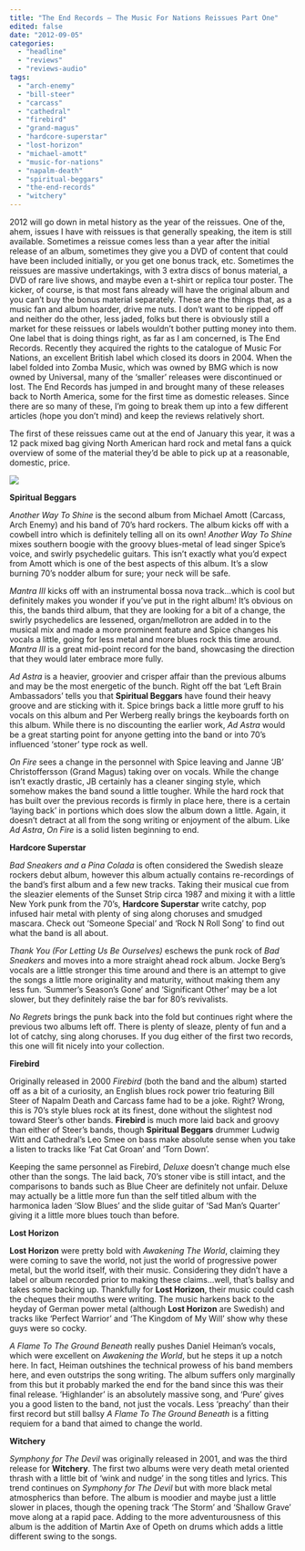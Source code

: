 ```yaml
---
title: "The End Records – The Music For Nations Reissues Part One"
edited: false
date: "2012-09-05"
categories:
  - "headline"
  - "reviews"
  - "reviews-audio"
tags:
  - "arch-enemy"
  - "bill-steer"
  - "carcass"
  - "cathedral"
  - "firebird"
  - "grand-magus"
  - "hardcore-superstar"
  - "lost-horizon"
  - "michael-amott"
  - "music-for-nations"
  - "napalm-death"
  - "spiritual-beggars"
  - "the-end-records"
  - "witchery"
---
```


2012 will go down in metal history as the year of the reissues. One of the, ahem, issues I have with reissues is that generally speaking, the item is still available. Sometimes a reissue comes less than a year after the initial release of an album, sometimes they give you a DVD of content that could have been included initially, or you get one bonus track, etc. Sometimes the reissues are massive undertakings, with 3 extra discs of bonus material, a DVD of rare live shows, and maybe even a t-shirt or replica tour poster. The kicker, of course, is that most fans already will have the original album and you can’t buy the bonus material separately. These are the things that, as a music fan and album hoarder, drive me nuts. I don’t want to be ripped off and neither do the other, less jaded, folks but there is obviously still a market for these reissues or labels wouldn’t bother putting money into them. One label that is doing things right, as far as I am concerned, is The End Records. Recently they acquired the rights to the catalogue of Music For Nations, an excellent British label which closed its doors in 2004. When the label folded into Zomba Music, which was owned by BMG which is now owned by Universal, many of the ‘smaller’ releases were discontinued or lost. The End Records has jumped in and brought many of these releases back to North America, some for the first time as domestic releases. Since there are so many of these, I’m going to break them up into a few different articles (hope you don’t mind) and keep the reviews relatively short.

The first of these reissues came out at the end of January this year, it was a 12 pack mixed bag giving North American hard rock and metal fans a quick overview of some of the material they’d be able to pick up at a reasonable, domestic, price.

**[![](http://www.hellbound.ca/wp-content/uploads/2012/09/MFN.185605.jpg)](http://www.hellbound.ca/2012/09/the-end-records-the-music-for-nations-reissues-part-one/mfn-185605/)**

**Spiritual Beggars**

_Another Way To Shine_ is the second album from Michael Amott (Carcass, Arch Enemy) and his band of 70’s hard rockers. The album kicks off with a cowbell intro which is definitely telling all on its own! _Another Way To Shine_ mixes southern boogie with the groovy blues-metal of lead singer Spice’s voice, and swirly psychedelic guitars. This isn’t exactly what you’d expect from Amott which is one of the best aspects of this album. It’s a slow burning 70’s nodder album for sure; your neck will be safe.

_Mantra III_ kicks off with an instrumental bossa nova track...which is cool but definitely makes you wonder if you’ve put in the right album! It’s obvious on this, the bands third album, that they are looking for a bit of a change, the swirly psychedelics are lessened, organ/mellotron are added in to the musical mix and made a more prominent feature and Spice changes his vocals a little, going for less metal and more blues rock this time around. _Mantra III_ is a great mid-point record for the band, showcasing the direction that they would later embrace more fully.

_Ad Astra_ is a heavier, groovier and crisper affair than the previous albums and may be the most energetic of the bunch. Right off the bat ‘Left Brain Ambassadors’ tells you that **Spiritual Beggars** have found their heavy groove and are sticking with it. Spice brings back a little more gruff to his vocals on this album and Per Werberg really brings the keyboards forth on this album. While there is no discounting the earlier work, _Ad Astra_ would be a great starting point for anyone getting into the band or into 70’s influenced ‘stoner’ type rock as well.

_On Fire_ sees a change in the personnel with Spice leaving and Janne ‘JB’ Christoffersson (Grand Magus) taking over on vocals. While the change isn’t exactly drastic, JB certainly has a cleaner singing style, which somehow makes the band sound a little tougher. While the hard rock that has built over the previous records is firmly in place here, there is a certain ‘laying back’ in portions which does slow the album down a little. Again, it doesn’t detract at all from the song writing or enjoyment of the album. Like _Ad Astra_, _On Fire_ is a solid listen beginning to end.

**Hardcore Superstar**

_Bad Sneakers and a Pina Colada_ is often considered the Swedish sleaze rockers debut album, however this album actually contains re-recordings of the band’s first album and a few new tracks. Taking their musical cue from the sleazier elements of the Sunset Strip circa 1987 and mixing it with a little New York punk from the 70’s, **Hardcore Superstar** write catchy, pop infused hair metal with plenty of sing along choruses and smudged mascara. Check out ‘Someone Special’ and ‘Rock N Roll Song’ to find out what the band is all about.

_Thank You (For Letting Us Be Ourselves)_ eschews the punk rock of _Bad Sneakers_ and moves into a more straight ahead rock album. Jocke Berg’s vocals are a little stronger this time around and there is an attempt to give the songs a little more originality and maturity, without making them any less fun. ‘Summer’s Season’s Gone’ and ‘Significant Other’ may be a lot slower, but they definitely raise the bar for 80’s revivalists.

_No Regrets_ brings the punk back into the fold but continues right where the previous two albums left off. There is plenty of sleaze, plenty of fun and a lot of catchy, sing along choruses. If you dug either of the first two records, this one will fit nicely into your collection.

**Firebird**

Originally released in 2000 _Firebird_ (both the band and the album) started off as a bit of a curiosity, an English blues rock power trio featuring Bill Steer of Napalm Death and Carcass fame had to be a joke. Right? Wrong, this is 70’s style blues rock at its finest, done without the slightest nod toward Steer’s other bands. **Firebird** is much more laid back and groovy than either of Steer’s bands, though **Spiritual Beggars** drummer Ludwig Witt and Cathedral’s Leo Smee on bass make absolute sense when you take a listen to tracks like ‘Fat Cat Groan’ and ‘Torn Down’.

Keeping the same personnel as Firebird, _Deluxe_ doesn’t change much else other than the songs. The laid back, 70’s stoner vibe is still intact, and the comparisons to bands such as Blue Cheer are definitely not unfair. Deluxe may actually be a little more fun than the self titled album with the harmonica laden ‘Slow Blues’ and the slide guitar of ‘Sad Man’s Quarter’ giving it a little more blues touch than before.

**Lost Horizon**

**Lost Horizon** were pretty bold with _Awakening The World_, claiming they were coming to save the world, not just the world of progressive power metal, but the world itself, with their music. Considering they didn’t have a label or album recorded prior to making these claims...well, that’s ballsy and takes some backing up. Thankfully for **Lost Horizon**, their music could cash the cheques their mouths were writing. The music harkens back to the heyday of German power metal (although **Lost Horizon** are Swedish) and tracks like ‘Perfect Warrior’ and ‘The Kingdom of My Will’ show why these guys were so cocky.

_A Flame To The Ground Beneath_ really pushes Daniel Heiman’s vocals, which were excellent on _Awakening the World_, but he steps it up a notch here. In fact, Heiman outshines the technical prowess of his band members here, and even outstrips the song writing. The album suffers only marginally from this but it probably marked the end for the band since this was their final release. ‘Highlander’ is an absolutely massive song, and ‘Pure’ gives you a good listen to the band, not just the vocals. Less ‘preachy’ than their first record but still ballsy _A Flame To The Ground Beneath_ is a fitting requiem for a band that aimed to change the world.

**Witchery**

_Symphony for The Devil_ was originally released in 2001, and was the third release for **Witchery**. The first two albums were very death metal oriented thrash with a little bit of ‘wink and nudge’ in the song titles and lyrics. This trend continues on _Symphony for The Devil_ but with more black metal atmospherics than before. The album is moodier and maybe just a little slower in places, though the opening track ‘The Storm’ and ‘Shallow Grave’ move along at a rapid pace. Adding to the more adventurousness of this album is the addition of Martin Axe of Opeth on drums which adds a little different swing to the songs.
